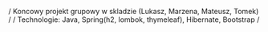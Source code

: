 / Koncowy projekt grupowy w skladzie (Lukasz, Marzena, Mateusz, Tomek) /
/ Technologie: Java, Spring(h2, lombok, thymeleaf), Hibernate, Bootstrap /  
